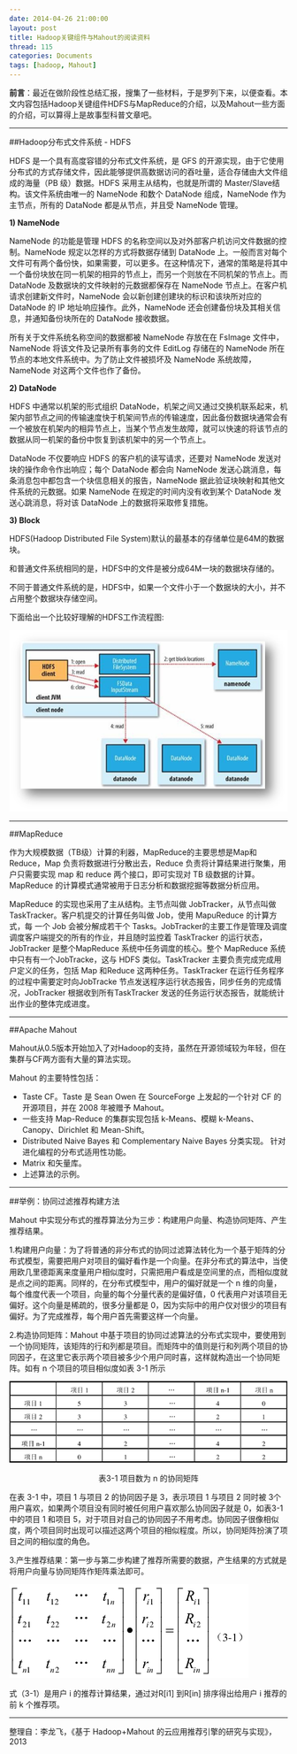 ```yaml
---
date: 2014-04-26 21:00:00
layout: post
title: Hadoop关键组件与Mahout的阅读资料
thread: 115
categories: Documents
tags: [hadoop, Mahout]
---
```


**前言**：最近在做阶段性总结汇报，搜集了一些材料，于是罗列下来，以便查看。本文内容包括Hadoop关键组件HDFS与MapReduce的介绍，以及Mahout一些方面的介绍，可以算得上是故事型科普文章吧。

----

##Hadoop分布式文件系统 - HDFS

HDFS 是一个具有高度容错的分布式文件系统，是 GFS 的开源实现，由于它使用分布式的方式存储文件，因此能够提供高数据访问的吞吐量，适合存储由大文件组成的海量（PB 级）数据。HDFS 采用主从结构，也就是所谓的 Master/Slave结构。该文件系统由唯一的 NameNode 和数个 DataNode 组成，NameNode 作为主节点，所有的 DataNode 都是从节点，并且受 NameNode 管理。

**1)  NameNode**
 
NameNode 的功能是管理 HDFS 的名称空间以及对外部客户机访问文件数据的控制。NameNode 规定以怎样的方式将数据存储到 DataNode 上。一般而言对每个文件可有两个备份快，如果需要，可以更多。在这种情况下，通常的策略是将其中一个备份块放在同一机架的相异的节点上，而另一个则放在不同机架的节点上。而 DataNode 及数据块的文件映射的元数据都保存在 NameNode 节点上。在客户机请求创建新文件时，NameNode 会以新创建创建块的标识和该块所对应的DataNode 的 IP 地址响应操作。此外，NameNode 还会创建备份块及其相关信息，并通知备份块所在的 DataNode 接收数据。
 
所有关于文件系统名称空间的数据都被 NameNode 存放在在 FsImage 文件中，NameNode 将该文件及记录所有事务的文件 EditLog 存储在的 NameNode 所在节点的本地文件系统中。为了防止文件被损坏及 NameNode 系统故障，NameNode 对这两个文件也作了备份。 

**2)  DataNode**

HDFS 中通常以机架的形式组织 DataNode，机架之间又通过交换机联系起来，机架内部节点之间的传输速度快于机架间节点的传输速度，因此备份数据块通常会有一个被放在机架内的相异节点上，当某个节点发生故障，就可以快速的将该节点的数据从同一机架的备份中恢复到该机架中的另一个节点上。 

DataNode 不仅要响应 HDFS 的客户机的读写请求，还要对 NameNode 发送对块的操作命令作出响应；每个 DataNode 都会向 NameNode 发送心跳消息，每条消息包中都包含一个块信息相关的报告，NameNode 据此验证块映射和其他文件系统的元数据。如果 NameNode 在规定的时间内没有收到某个 DataNode 发送心跳消息，将对该 DataNode 上的数据将采取修复措施。

**3)  Block**

HDFS(Hadoop Distributed File System)默认的最基本的存储单位是64M的数据块。 

和普通文件系统相同的是，HDFS中的文件是被分成64M一块的数据块存储的。 

不同于普通文件系统的是，HDFS中，如果一个文件小于一个数据块的大小，并不占用整个数据块存储空间。

下面给出一个比较好理解的HDFS工作流程图:

![](/assets/2014-04-26-HadoopHDFS.png "HDFS工作流程图")

----

##MapReduce

作为大规模数据（TB级）计算的利器，MapReduce的主要思想是Map和Reduce，Map 负责将数据进行分散出去，Reduce 负责将计算结果进行聚集，用户只需要实现 map 和 reduce 两个接口，即可实现对 TB 级数据的计算。MapReduce 的计算模式通常被用于日志分析和数据挖掘等数据分析应用。

MapReduce 的实现也采用了主从结构。主节点叫做 JobTracker，从节点叫做TaskTracker。客户机提交的计算任务叫做 Job，使用 MapuReduce 的计算方式，每
一个 Job 会被分解成若干个 Tasks。JobTracker的主要工作是管理及调度调度客户端提交的所有的作业，并且随时监控着 TaskTracker 的运行状态，JobTracker 是整个MapReduce 系统中任务调度的核心。整个 MapReduce 系统中只有有一个JobTracke，这与 HDFS 类似。TaskTracker 主要负责完成完成用户定义的任务，包括 Map 和Reduce 这两种任务。TaskTracker 在运行任务程序的过程中需要定时向JobTracke 节点发送程序运行状态报告，同步任务的完成情况，JobTracker 根据收到所有TaskTracker 发送的任务运行状态报告，就能统计出作业的整体完成进度。

----

##Apache Mahout

Mahout从0.5版本开始加入了对Hadoop的支持，虽然在开源领域较为年轻，但在集群与CF两方面有大量的算法实现。

Mahout 的主要特性包括：

* Taste CF。Taste 是 Sean Owen 在 SourceForge 上发起的一个针对 CF 的开源项目，并在 2008 年被赠予 Mahout。
* 一些支持 Map-Reduce 的集群实现包括 k-Means、模糊 k-Means、Canopy、Dirichlet 和 Mean-Shift。
* Distributed Naive Bayes 和 Complementary Naive Bayes 分类实现。
针对进化编程的分布式适用性功能。
* Matrix 和矢量库。
* 上述算法的示例。

----

##举例：协同过滤推荐构建方法

Mahout 中实现分布式的推荐算法分为三步：构建用户向量、构造协同矩阵、产生推荐结果。

1.构建用户向量：为了将普通的非分布式的协同过滤算法转化为一个基于矩阵的分布式模型，需要把用户对项目的偏好看作是一个向量。在非分布式的算法中，当使用欧几里德距离来度量用户相似度时，只需把用户看成是空间里的点，而相似度就是点之间的距离。同样的，在分布式模型中，用户的偏好就是一个 n 维的向量，每个维度代表一个项目，向量的每个分量代表的是偏好值，0 代表用户对该项目无偏好。这个向量是稀疏的，很多分量都是 0，因为实际中的用户仅对很少的项目有偏好。为了完成推荐，每个用户首先需要这样一个向量。

2.构造协同矩阵：Mahout 中基于项目的协同过滤算法的分布式实现中，要使用到一个协同矩阵，该矩阵的行和列都是项目。而矩阵中的值则是行和列两个项目的协同因子，在这里它表示两个项目被多少个用户同时喜，这样就构造出一个协同矩阵。如有 n 个项目的项目相似度如表 3-1 所示

![](/assets/2014-04-26-MahoutExample.png "项目数为 n 的协同矩阵")
<center>表3-1 项目数为 n 的协同矩阵</center>

在表 3-1 中，项目 1 与项目 2 的协同因子是 3，表示项目 1 与项目 2 同时被 3个用户喜欢，如果两个项目没有同时被任何用户喜欢那么协同因子就是 0，如表3-1 中的项目 1 和项目 5，对于项目对自己的协同因子不用考虑。协同因子很像相似度，两个项目同时出现可以描述这两个项目的相似程度。所以，协同矩阵扮演了项目之间的相似度的角色。

3.产生推荐结果：第一步与第二步构建了推荐所需要的数据，产生结果的方式就是将用户向量与协同矩阵作矩阵乘法即可。

![](/assets/2014-04-26-MahoutResult.png "公式3-1")

式（3-1）是用户 i 的推荐计算结果，通过对R[i1] 到R[in] 排序得出给用户 i 推荐的前 k 个推荐项。

----

整理自：李龙飞，《基于 Hadoop+Mahout 的云应用推荐引擎的研究与实现》，2013